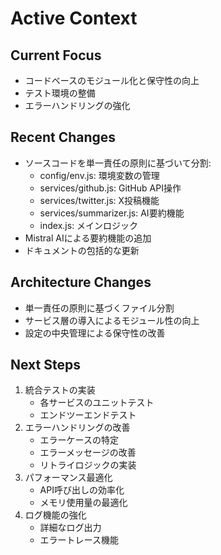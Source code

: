 # Active Context

## Current Focus
- コードベースのモジュール化と保守性の向上
- テスト環境の整備
- エラーハンドリングの強化

## Recent Changes
- ソースコードを単一責任の原則に基づいて分割:
  - config/env.js: 環境変数の管理
  - services/github.js: GitHub API操作
  - services/twitter.js: X投稿機能
  - services/summarizer.js: AI要約機能
  - index.js: メインロジック
- Mistral AIによる要約機能の追加
- ドキュメントの包括的な更新

## Architecture Changes
- 単一責任の原則に基づくファイル分割
- サービス層の導入によるモジュール性の向上
- 設定の中央管理による保守性の改善

## Next Steps
1. 統合テストの実装
   - 各サービスのユニットテスト
   - エンドツーエンドテスト
2. エラーハンドリングの改善
   - エラーケースの特定
   - エラーメッセージの改善
   - リトライロジックの実装
3. パフォーマンス最適化
   - API呼び出しの効率化
   - メモリ使用量の最適化
4. ログ機能の強化
   - 詳細なログ出力
   - エラートレース機能
